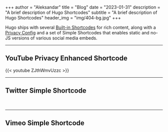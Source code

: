 +++
author = "Aleksandar"
title = "Blog"
date = "2023-01-31"
description = "A brief description of Hugo Shortcodes"
subtitle = "A brief description of Hugo Shortcodes"
header_img = "img/404-bg.jpg"
+++

Hugo ships with several [Built-in Shortcodes](https://gohugo.io/content-management/shortcodes/#use-hugos-built-in-shortcodes) for rich content, along with a [Privacy Config](https://gohugo.io/about/hugo-and-gdpr/) and a set of Simple Shortcodes that enables static and no-JS versions of various social media embeds.
<!--more-->
---

## YouTube Privacy Enhanced Shortcode

{{< youtube ZJthWmvUzzc >}}
<br>

---

## Twitter Simple Shortcode


<br>

---

## Vimeo Simple Shortcode

